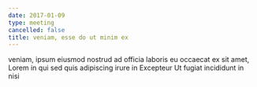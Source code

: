 ```yaml
---
date: 2017-01-09
type: meeting
cancelled: false
title: veniam, esse do ut minim ex
---
```

veniam, ipsum eiusmod nostrud ad officia laboris eu occaecat ex sit amet, Lorem in qui sed quis adipiscing irure in Excepteur Ut fugiat incididunt in nisi